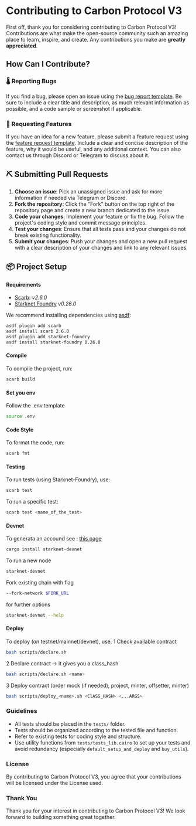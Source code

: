 # Contributing to Carbon Protocol V3

First off, thank you for considering contributing to Carbon Protocol V3! Contributions are what make the open-source community such an amazing place to learn, inspire, and create. Any contributions you make are **greatly appreciated**.

## How Can I Contribute?

### 🌡️ Reporting Bugs

If you find a bug, please open an issue using the [bug report template](https://github.com/carbonable-labs/carbon-protocol-v3/issues/new?assignees=&labels=bug&template=01_BUG_REPORT.md&title=bug%3A+). Be sure to include a clear title and description, as much relevant information as possible, and a code sample or screenshot if applicable.

### 📝 Requesting Features

If you have an idea for a new feature, please submit a feature request using the [feature request template](https://github.com/carbonable-labs/carbon-protocol-v3/issues/new?assignees=&labels=enhancement&template=02_FEATURE_REQUEST.md&title=feat%3A+). Include a clear and concise description of the feature, why it would be useful, and any additional context. You can also contact us through Discord or Telegram to discuss about it.

## ⛏️ Submitting Pull Requests

1. **Choose an issue**: Pick an unassigned issue and ask for more information if needed via Telegram or Discord.
2. **Fork the repository**: Click the "Fork" button on the top right of the repository page and create a new branch dedicated to the issue.
3. **Code your changes**: Implement your feature or fix the bug. Follow the project's coding style and commit message principles.
4. **Test your changes**: Ensure that all tests pass and your changes do not break existing functionality.
5. **Submit your changes**: Push your changes and open a new pull request with a clear description of your changes and link to any relevant issues.

## 📦 Project Setup

#### Requirements

- [Scarb](https://docs.swmansion.com/scarb/): _v2.6.0_
- [Starknet Foundry](https://foundry-rs.github.io/starknet-foundry/index.html) _v0.26.0_

We recommend installing dependencies using [asdf](https://asdf-vm.com/):

```bash
asdf plugin add scarb
asdf install scarb 2.6.0
asdf plugin add starknet-foundry
asdf install starknet-foundry 0.26.0
```

#### Compile

To compile the project, run:

```bash
scarb build
```

#### Set you env

Follow the .env.template

```bash
source .env
```

#### Code Style

To format the code, run:

```bash
scarb fmt
```

#### Testing

To run tests (using Starknet-Foundry), use:

```bash
scarb test
```

To run a specific test:

```bash
scarb test <name_of_the_test>
```

#### Devnet

To generata an accound see :
[this page](https://docs.starknet.io/quick-start/set-up-an-account/)

```bash
cargo install starknet-devnet
```

To run a new node

```bash
starknet-devnet
```

Fork existing chain with flag

```bash
--fork-network $FORK_URL
```

for further options

```bash
starknet-devnet --help
```

#### Deploy

To deploy (on testnet/mainnet/devnet), use:
1 Check available contract

```bash
bash scripts/declare.sh
```

2 Declare contract -> it gives you a class_hash

```bash
bash scripts/declare.sh <name>
```

3 Deploy contract (order mock (if needed), project, minter, offsetter, minter)

```bash
bash scripts/deploy_<name>.sh <ClASS_HASH> <...ARGS>
```


### Guidelines

- All tests should be placed in the `tests/` folder.
- Tests should be organized according to the tested file and function.
- Refer to existing tests for coding style and structure.
- Use utility functions from `tests/tests_lib.cairo` to set up your tests and avoid redundancy (especially `default_setup_and_deploy` and `buy_utils`).

### License

By contributing to Carbon Protocol V3, you agree that your contributions will be licensed under the License used.

### Thank You

Thank you for your interest in contributing to Carbon Protocol V3! We look forward to building something great together.
